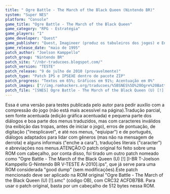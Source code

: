 ```yaml
---
title: " Ogre Battle - The March of the Black Queen (Nintendo BR)"
system: "Super NES"
platform: "Console"
game_title: "Ogre Battle - The March of the Black Queen"
game_category: "RPG - Estratégia"
game_players: "1"
game_developer: "Quest"
game_publisher: "Quest, Imagineer (produz os tabuleiros dos jogos) e Enix"
game_release_date: "maio de 1995"
patch_author: "Joelson Kamppello"
patch_group: "Nintendo BR"
patch_site: "//nbr-traducoes.blogspot.com/"
patch_version: "TESTE"
patch_release: "9 de julho de 2010 (provavelmente)"
patch_type: "Patch IPS e IPSEXE dentro de pacote ZIP"
patch_progress: "Textos em 65%; Gráficos em 91%; Acentuação em 0%"
patch_images: ["//img.romhackers.org/traducoes/%5BSNES%5D%20Ogre%20Battle%20-%20The%20March%20of%20the%20Black%20Queen%20-%201.png","//img.romhackers.org/traducoes/%5BSNES%5D%20Ogre%20Battle%20-%20The%20March%20of%20the%20Black%20Queen%20-%20Nintendo%20BR%20-%202.png","//img.romhackers.org/traducoes/%5BSNES%5D%20Ogre%20Battle%20-%20The%20March%20of%20the%20Black%20Queen%20-%20Nintendo%20BR%20-%203.png"]
patch_file: "[SNES] Ogre Battle - The March of the Black Queen (U) [!] [I-BR T-Joelson Kamppello G-Nintendo BR V-TESTE A-2010].zip"
---
```

Essa é uma versão para testes publicada pelo autor para pedir auxílio com a compressão do jogo (não está mais acessível na página).Tradução parcial, sem fonte acentuada (edição gráfica acentuada) e pequena parte dos diálogos e boa parte dos menus traduzidos, mas com caracteres inválidos (na exibição das tropas, antes de iniciar o jogo), erros de pontuação, de digitação ("inesplicavel", e até nos menus, "eqiuipar") e de português, diálogos adaptados para lidar com gêneros (mas não na mensagem de derrota) e alguns informais ("enche a cara"), traduções literais ("caracter") e abreviações nos menus.ATENÇÃO:O patch original foi feito sobre uma ROM com cabeçalho, por conta disso, foi tirado um outro patch nomeado como "Ogre Battle - The March of the Black Queen (U) [!] [I-BR T-Joelson Kamppello G-Nintendo BR V-TESTE A-2010].ips", que já serve para uma ROM considerada "good dump" (sem modificações).Este patch mencionado deve ser aplicado na ROM original "Ogre Battle - The March of the Black Queen (U) [!].smc" (código OB), com CRC32 ACFDB7B8. Para usar o patch original, basta por um cabeçalho de 512 bytes nessa ROM.